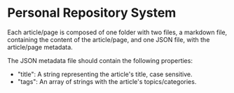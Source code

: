 # Personal Repository System

Each article/page is composed of one folder with two files, a markdown file, containing the content of the article/page, and one JSON file, with the article/page metadata.

The JSON metadata file should contain the following properties:
- "title": A string representing the article's title, case sensitive.
- "tags": An array of strings with the article's topics/categories.
